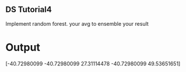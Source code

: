 ## DS Tutorial4
Implement random forest. your avg to ensemble your result

# Output
[-40.72980099 -40.72980099  27.31114478 -40.72980099  49.53651651]

